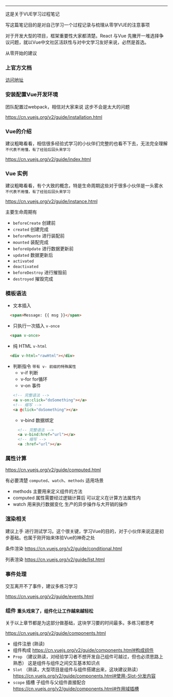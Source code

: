 ----
这是关于VUE学习过程笔记

写这篇笔记目的是对自己学习一个过程记录与梳理从零学VUE的注意事项

对于开发大型的项目，框架重要性大家都清楚。React 与Vue  先撇开一堆选择争议问题，就以Vue中文社区活跃性与对中文学习友好来说，必然是首选。

从零开始的建议

### 上官方文档

[访问地址](https://cn.vuejs.org)

### 安装配置Vue开发环境

团队配置过webpack，相信对大家来说 这步不会是太大的问题

https://cn.vuejs.org/v2/guide/installation.html

### Vue的介绍

建议粗略看看，相信很多经验式学习的小伙伴们完整的也看不下去，无法完全理解 `不代表不用懂，有了经验后回头来学习`

https://cn.vuejs.org/v2/guide/index.html

### Vue 实例

建议粗略看看，有个大致的概念，特是生命周期这些对于很多小伙伴是一头雾水 `不代表不用懂，有了经验后回头来学习`

https://cn.vuejs.org/v2/guide/instance.html

主要生命周期有
- `beforeCreate` 创建前
- `created`  创建完成
- `beforeMounte` 进行装配前
- `mounted` 装配完成
- `beforeUpdate` 进行数据更新前
- `updated` 数据更新后
- `activated`
- `deactivated`
- `beforeDestroy` 进行摧毁前
- `destroyed` 摧毁完成

### 模板语法

- 文本插入
```html
  <span>Message: {{ msg }}</span>
```
- 只执行一次插入 `v-once`
```html
  <span v-once>
```
- 纯 HTML `v-html`
```html
  <div v-html="rawHtml"></div>
```

- 判断指令 `带有 v- 前缀的特殊属性`
  - v-if   判断
  - v-for  for循环
  - v-on   事件
  ```html
  <!-- 完整语法 -->
  <a v-on:click="doSomething"></a>
  <!-- 缩写 -->
  <a @click="doSomething"></a>
  ```
  - v-bind 数据绑定
  ```html
    <!-- 完整语法 -->
    <a v-bind:href="url"></a>
    <!-- 缩写 -->
    <a :href="url"></a>
  ```
### 属性计算

https://cn.vuejs.org/v2/guide/computed.html

有必要清楚 `computed`、`watch`、`methods` 适用场景

- methods 主要用来定义组件的方法
- computed  属性需要经过逻辑计算后 可以定义在计算方法属性内
- watch 用来执行数据变化 生产的异步操作与大开销的操作



### 渲染相关

建议上手 进行测试学习。这个很关键，学习Vue的目的，对于小伙伴来说这是初步基础。也属于刚开始来体验Vue的神奇之处

条件渲染
https://cn.vuejs.org/v2/guide/conditional.html

列表渲染
https://cn.vuejs.org/v2/guide/list.html

### 事件处理

交互离开不了事件，建议多练习学习

https://cn.vuejs.org/v2/guide/events.html

### 组件  `重头戏来了，组件化让工作越来越轻松`

关于以上章节都是为这部分做基础，这块学习要的时间最多。多练习都思考

https://cn.vuejs.org/v2/guide/components.html


- 组件注册 (熟读)
- 组件构成
https://cn.vuejs.org/v2/guide/components.html#构成组件
- `Prop` （建议熟读，对经验学习者不想开发自己组件可越过，但也必须思路上熟悉）
   这是组件与组件之间交互基本知识点
- `Slot` （熟读，大型项目是组件与组件搭建出来，这块建议熟读）
https://cn.vuejs.org/v2/guide/components.html#使用-Slot-分发内容
- `scope` 插槽 子组件与父组件直接配合
https://cn.vuejs.org/v2/guide/components.html#作用域插槽
